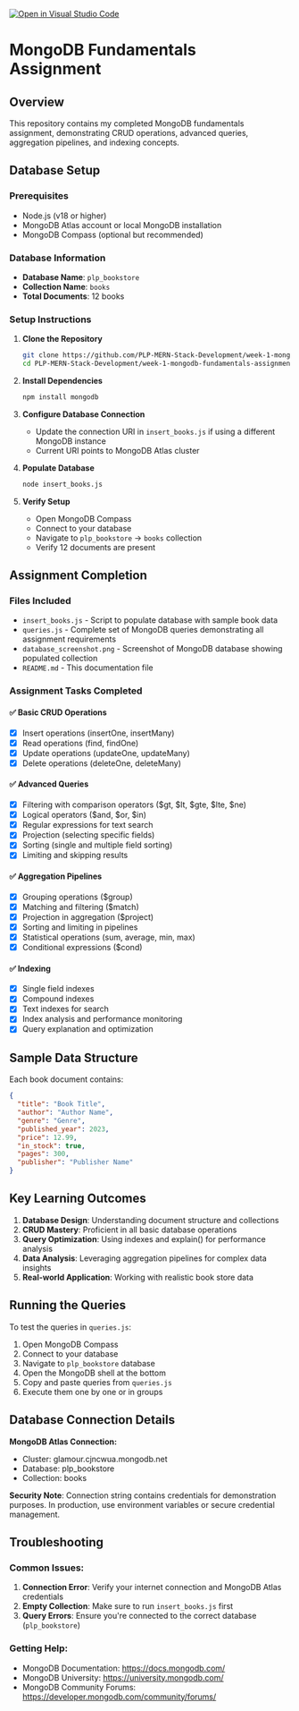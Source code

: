 [![Open in Visual Studio Code](https://classroom.github.com/assets/open-in-vscode-2e0aaae1b6195c2367325f4f02e2d04e9abb55f0b24a779b69b11b9e10269abc.svg)](https://classroom.github.com/online_ide?assignment_repo_id=19716229&assignment_repo_type=AssignmentRepo)
# MongoDB Fundamentals Assignment

## Overview
This repository contains my completed MongoDB fundamentals assignment, demonstrating CRUD operations, advanced queries, aggregation pipelines, and indexing concepts.

## Database Setup

### Prerequisites
- Node.js (v18 or higher)
- MongoDB Atlas account or local MongoDB installation
- MongoDB Compass (optional but recommended)

### Database Information
- **Database Name**: `plp_bookstore`
- **Collection Name**: `books`
- **Total Documents**: 12 books

### Setup Instructions

1. **Clone the Repository**
   ```bash
   git clone https://github.com/PLP-MERN-Stack-Development/week-1-mongodb-fundamentals-assignment-CHEGEBB.git
   cd PLP-MERN-Stack-Development/week-1-mongodb-fundamentals-assignment-CHEGEBB
   ```

2. **Install Dependencies**
   ```bash
   npm install mongodb
   ```

3. **Configure Database Connection**
   - Update the connection URI in `insert_books.js` if using a different MongoDB instance
   - Current URI points to MongoDB Atlas cluster

4. **Populate Database**
   ```bash
   node insert_books.js
   ```

5. **Verify Setup**
   - Open MongoDB Compass
   - Connect to your database
   - Navigate to `plp_bookstore` → `books` collection
   - Verify 12 documents are present

## Assignment Completion

### Files Included
- `insert_books.js` - Script to populate database with sample book data
- `queries.js` - Complete set of MongoDB queries demonstrating all assignment requirements
- `database_screenshot.png` - Screenshot of MongoDB database showing populated collection
- `README.md` - This documentation file

### Assignment Tasks Completed

#### ✅ Basic CRUD Operations
- [x] Insert operations (insertOne, insertMany)
- [x] Read operations (find, findOne)
- [x] Update operations (updateOne, updateMany)
- [x] Delete operations (deleteOne, deleteMany)

#### ✅ Advanced Queries
- [x] Filtering with comparison operators ($gt, $lt, $gte, $lte, $ne)
- [x] Logical operators ($and, $or, $in)
- [x] Regular expressions for text search
- [x] Projection (selecting specific fields)
- [x] Sorting (single and multiple field sorting)
- [x] Limiting and skipping results

#### ✅ Aggregation Pipelines
- [x] Grouping operations ($group)
- [x] Matching and filtering ($match)
- [x] Projection in aggregation ($project)
- [x] Sorting and limiting in pipelines
- [x] Statistical operations (sum, average, min, max)
- [x] Conditional expressions ($cond)

#### ✅ Indexing
- [x] Single field indexes
- [x] Compound indexes
- [x] Text indexes for search
- [x] Index analysis and performance monitoring
- [x] Query explanation and optimization

## Sample Data Structure

Each book document contains:
```json
{
  "title": "Book Title",
  "author": "Author Name",
  "genre": "Genre",
  "published_year": 2023,
  "price": 12.99,
  "in_stock": true,
  "pages": 300,
  "publisher": "Publisher Name"
}
```

## Key Learning Outcomes

1. **Database Design**: Understanding document structure and collections
2. **CRUD Mastery**: Proficient in all basic database operations
3. **Query Optimization**: Using indexes and explain() for performance analysis  
4. **Data Analysis**: Leveraging aggregation pipelines for complex data insights
5. **Real-world Application**: Working with realistic book store data

## Running the Queries

To test the queries in `queries.js`:

1. Open MongoDB Compass
2. Connect to your database
3. Navigate to `plp_bookstore` database
4. Open the MongoDB shell at the bottom
5. Copy and paste queries from `queries.js`
6. Execute them one by one or in groups

## Database Connection Details

**MongoDB Atlas Connection:**
- Cluster: glamour.cjncwua.mongodb.net
- Database: plp_bookstore
- Collection: books

**Security Note**: Connection string contains credentials for demonstration purposes. In production, use environment variables or secure credential management.

## Troubleshooting

### Common Issues:
1. **Connection Error**: Verify your internet connection and MongoDB Atlas credentials
2. **Empty Collection**: Make sure to run `insert_books.js` first
3. **Query Errors**: Ensure you're connected to the correct database (`plp_bookstore`)

### Getting Help:
- MongoDB Documentation: https://docs.mongodb.com/
- MongoDB University: https://university.mongodb.com/
- MongoDB Community Forums: https://developer.mongodb.com/community/forums/



